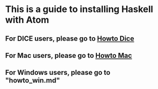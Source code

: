 # This is a guide to installing Haskell with Atom

## For DICE users, please go to [Howto Dice](https://github.com/livecodealex/haskell-atom/blob/master/howto_dice.md)

## For Mac users, please go to [Howto Mac](https://github.com/livecodealex/haskell-atom/blob/master/howto_mac.md)

## For Windows users, please go to "howto_win.md"
